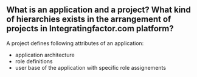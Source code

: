 ## What is an application and a project? What kind of hierarchies exists in the arrangement of projects in Integratingfactor.com platform?
A project defines following attributes of an application:
* application architecture
* role definitions
* user base of the application with specific role assignements
